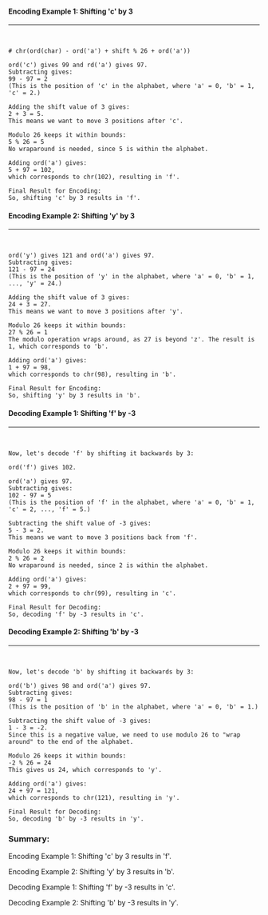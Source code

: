 <h4>Encoding Example 1: Shifting 'c' by 3</h4>
<hr><br>
	
	# chr(ord(char) - ord('a') + shift % 26 + ord('a'))
	
	ord('c') gives 99 and rd('a') gives 97.
	Subtracting gives:
	99 - 97 = 2
	(This is the position of 'c' in the alphabet, where 'a' = 0, 'b' = 1, 'c' = 2.)
	
	Adding the shift value of 3 gives:
	2 + 3 = 5.
	This means we want to move 3 positions after 'c'.
	
	Modulo 26 keeps it within bounds:
	5 % 26 = 5
	No wraparound is needed, since 5 is within the alphabet.
	
	Adding ord('a') gives:
	5 + 97 = 102,
	which corresponds to chr(102), resulting in 'f'.
	
	Final Result for Encoding:
	So, shifting 'c' by 3 results in 'f'.


<h4>Encoding Example 2: Shifting 'y' by 3</h4>
<hr><br>

	ord('y') gives 121 and ord('a') gives 97.
	Subtracting gives:
	121 - 97 = 24
	(This is the position of 'y' in the alphabet, where 'a' = 0, 'b' = 1, ..., 'y' = 24.)
	
	Adding the shift value of 3 gives:
	24 + 3 = 27.
	This means we want to move 3 positions after 'y'.
	
	Modulo 26 keeps it within bounds:
	27 % 26 = 1
	The modulo operation wraps around, as 27 is beyond 'z'. The result is 1, which corresponds to 'b'.
	
	Adding ord('a') gives:
	1 + 97 = 98,
	which corresponds to chr(98), resulting in 'b'.
	
	Final Result for Encoding:
	So, shifting 'y' by 3 results in 'b'.



<h4>Decoding Example 1: Shifting 'f' by -3</h4>
<hr><br>

	Now, let's decode 'f' by shifting it backwards by 3:
	
	ord('f') gives 102.
	
	ord('a') gives 97.
	Subtracting gives:
	102 - 97 = 5
	(This is the position of 'f' in the alphabet, where 'a' = 0, 'b' = 1, 'c' = 2, ..., 'f' = 5.)
	
	Subtracting the shift value of -3 gives:
	5 - 3 = 2.
	This means we want to move 3 positions back from 'f'.
	
	Modulo 26 keeps it within bounds:
	2 % 26 = 2
	No wraparound is needed, since 2 is within the alphabet.
	
	Adding ord('a') gives:
	2 + 97 = 99,
	which corresponds to chr(99), resulting in 'c'.
	
	Final Result for Decoding:
	So, decoding 'f' by -3 results in 'c'.



<h4>Decoding Example 2: Shifting 'b' by -3</h4>
<hr><br>

	Now, let's decode 'b' by shifting it backwards by 3:
	
	ord('b') gives 98 and ord('a') gives 97.
	Subtracting gives:
	98 - 97 = 1
	(This is the position of 'b' in the alphabet, where 'a' = 0, 'b' = 1.)
	
	Subtracting the shift value of -3 gives:
	1 - 3 = -2.
	Since this is a negative value, we need to use modulo 26 to "wrap around" to the end of the alphabet.
	
	Modulo 26 keeps it within bounds:
	-2 % 26 = 24
	This gives us 24, which corresponds to 'y'.
	
	Adding ord('a') gives:
	24 + 97 = 121,
	which corresponds to chr(121), resulting in 'y'.
	
	Final Result for Decoding:
	So, decoding 'b' by -3 results in 'y'.

### Summary:
<p>Encoding Example 1: Shifting 'c' by 3 results in 'f'.</p>
<p>Encoding Example 2: Shifting 'y' by 3 results in 'b'.</p>
<p>Decoding Example 1: Shifting 'f' by -3 results in 'c'.</p>
<p>Decoding Example 2: Shifting 'b' by -3 results in 'y'.</p>

